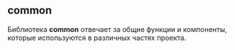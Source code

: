 ## common

Библиотека **common** отвечает за общие функции и компоненты, которые используются в различных частях проекта.


